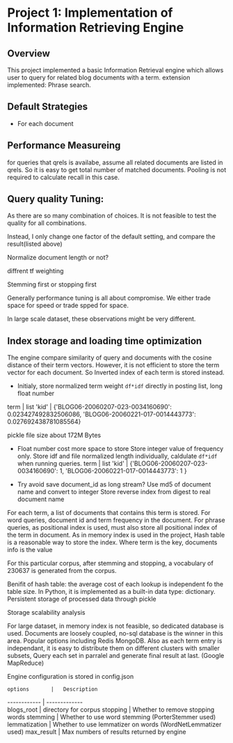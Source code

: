 # Project 1: Implementation of Information Retrieving Engine

## Overview
This project implemented a basic Information Retrieval engine which allows user to query for related blog documents with a term.
extension implemented: Phrase search.
## Default Strategies

- For each document


## Performance Measureing

for queries that qrels is availabe, assume all related documents are listed in qrels. So it is easy to get total number of matched documents.
Pooling is not required to calculate recall in this case.

## Query quality Tuning:

As there are so many combination of choices. It is not feasible to test the quality for all combinations.

Instead, I only change one factor of the default setting, and compare the result(listed above)

Normalize document length or not?

diffrent tf weighting

Stemming first or stopping first

Generally performance tuning is all about compromise. We either trade space for speed or trade spped for space.

In large scale dataset, these observations might be very different.


## Index storage and loading time optimization

The engine compare similarity of query and documents with the cosine distance of their term vectors.
However, it is not efficient to store the term vector for each document.
So Inverted index of each term is stored instead.

- Initialy, store normalized term weight `df*idf` directly in posting list, long float number

term      | list
'kid'     | {'BLOG06-20060207-023-0034160690': 0.023427492832506086, 'BLOG06-20060221-017-0014443773': 0.027692438781085564}

pickle file size about 172M Bytes

- Float number cost more space to store Store integer value of frequency only. Store idf and file normalized length individually, caldulate `df*idf` when running queries.
term      | list
'kid'     | {'BLOG06-20060207-023-0034160690': 1, 'BLOG06-20060221-017-0014443773': 1 }

- Try avoid save document_id as long stream?
Use md5 of document name and convert to integer
Store reverse index from digest to real document name


For each term, a list of documents that contains this term is stored.
For word queries, document id and term frequency in the document.
For phrase queries, as positional index is used, must also store all positional index of the term in document.
As in memory index is used in the project, Hash table is a reasonable way to store the index.
Where term is the key, documents info is the value

For this particular corpus, after stemming and stopping, a vocabulary of 230637 is generated from the corpus.

Benifit of hash table:
the average cost of each lookup is independent fo the table size.
In Python, it is implemented as a built-in data type: dictionary.
Persistent storage of processed data through pickle

Storage scalability analysis

For large dataset, in memory index is not feasible, so dedicated database is used.
Documents are loosely coupled, no-sql database is the winner in this area.
Popular options including Redis MongoDB.
Also as each term entry is independant, it is easy to distribute them on different clusters with smaller subsets,
Query each set in parralel and generate final result at last. (Google MapReduce)


Engine configuration is stored in config.json 

    options       |   Description
 ------------     |   -------------    
  blogs_root      |   directory for corpus
  stopping        |   Whether to remove stopping words
  stemming        |   Whether to use word stemming (PorterStemmer used)
  lemmatization   |   Whether to use lemmatizer on words (WordNetLemmatizer used)
  max_result      |   Max numbers of results returned by engine


